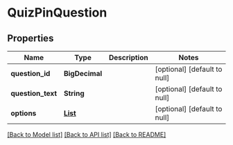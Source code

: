 # QuizPinQuestion
## Properties

| Name | Type | Description | Notes |
|------------ | ------------- | ------------- | -------------|
| **question\_id** | **BigDecimal** |  | [optional] [default to null] |
| **question\_text** | **String** |  | [optional] [default to null] |
| **options** | [**List**](QuizPinOption.md) |  | [optional] [default to null] |

[[Back to Model list]](../README.md#documentation-for-models) [[Back to API list]](../README.md#documentation-for-api-endpoints) [[Back to README]](../README.md)

